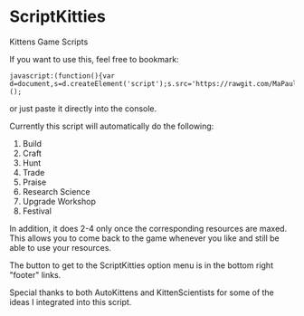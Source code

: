 # ScriptKitties
Kittens Game Scripts

If you want to use this, feel free to bookmark:

    javascript:(function(){var d=document,s=d.createElement('script');s.src='https://rawgit.com/MaPaul1977/KittensGame/master/ScriptKitties.js';d.body.appendChild(s);})();

or just paste it directly into the console.

Currently this script will automatically do the following:

1) Build
2) Craft
3) Hunt
4) Trade
5) Praise
6) Research Science
7) Upgrade Workshop
8) Festival

In addition, it does 2-4 only once the corresponding resources are maxed. This allows you to come back to the game whenever you like and still be able to use your resources.

The button to get to the ScriptKitties option menu is in the bottom right "footer" links.

Special thanks to both AutoKittens and KittenScientists for some of the ideas I integrated into this script.
